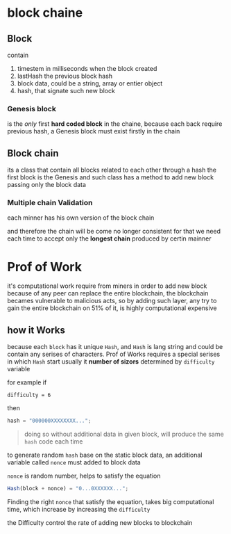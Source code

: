 # block chaine

## Block

contain

1. timestem in milliseconds when the block created
2. lastHash the previous block hash
3. block data, could be a string, array or entier object
4. hash, that signate such new block

### Genesis block

is the _only_ first **hard coded block** in the chaine,
because each back require previous hash, a Genesis block must exist firstly in the chain

## Block chain

its a class that contain all blocks related to each other through a hash
the first block is the Genesis and
such class has a method to add new block passing only the block data

### Multiple chain Validation

each minner has his own version of the block chain

and therefore the chain will be come no longer consistent
for that we need each time to accept only the **longest chain** produced by certin mainner

# Prof of Work

it's computational work require from miners in order to add new block
because of any peer can replace the entire blockchain, the blockchain becames vulnerable to malicious acts, so by adding such layer, any try to gain the entire blockchain on 51% of it, is highly computational expensive

## how it Works

because each `block` has it unique `Hash`,
and `Hash` is lang string and could be contain any serises of characters.
Prof of Works requires a special serises in which `Hash` start
usually it **number of sizors** determined by `difficulty` variable

for example if

`difficulty = 6`

then

```javascript
hash = "000000XXXXXXXX...";
```

> doing so without additional data in given block, will produce the same `hash` code each time

to generate random `hash` base on the static block data, an additional variable called `nonce` must added to block data

`nonce` is random number, helps to satisfy the equation

```javascript
Hash(block + nonce) = "0...0XXXXXX...";
```

Finding the right `nonce` that satisfy the equation, takes big computational time, which increase by increasing the `difficulty`

the Difficulty control the rate of adding new blocks to blockchain
